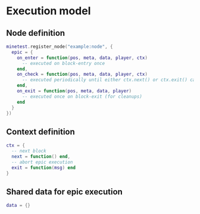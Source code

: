 
# Execution model

## Node definition

```lua
minetest.register_node("example:node", {
  epic = {
    on_enter = function(pos, meta, data, player, ctx)
      -- executed on block-entry once
    end,
    on_check = function(pos, meta, data, player, ctx)
      -- executed periodically until either ctx.next() or ctx.exit() called
    end,
    on_exit = function(pos, meta, data, player)
      -- executed once on block-exit (for cleanups)
    end
  }
})
```

## Context definition

```lua
ctx = {
  -- next block
  next = function() end,
  -- abort epic execution
  exit = function(msg) end
}
```

## Shared data for epic execution

```lua
data = {}
```
